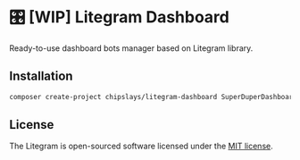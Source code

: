 # 🎛 [WIP] Litegram Dashboard

Ready-to-use dashboard bots manager based on Litegram library.

## Installation

```bash
composer create-project chipslays/litegram-dashboard SuperDuperDashboard
```

## License

The Litegram is open-sourced software licensed under the [MIT license](https://opensource.org/licenses/MIT).


